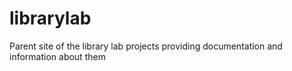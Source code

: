 # librarylab
Parent site of the library lab projects providing documentation and information about them
